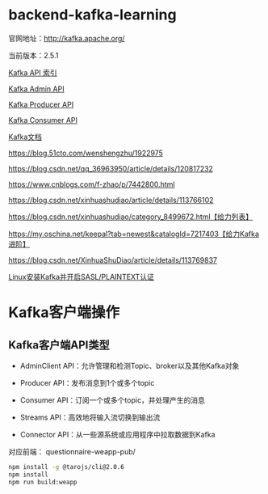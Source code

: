 # backend-kafka-learning



官网地址：http://kafka.apache.org/



当前版本：2.5.1

[Kafka API 索引](https://kafka.apache.org/25/documentation.html)

[Kafka Admin API](https://kafka.apache.org/25/javadoc/index.html?org/apache/kafka/clients/admin/Admin.html)

[Kafka Producer API](https://kafka.apache.org/25/javadoc/index.html?org/apache/kafka/clients/producer/KafkaProducer.html)

[Kafka Consumer API](https://kafka.apache.org/25/javadoc/index.html?org/apache/kafka/clients/consumer/KafkaConsumer.html)



[Kafka文档](https://kafka.apache.org/25/documentation.html)

https://blog.51cto.com/wenshengzhu/1922975

https://blog.csdn.net/qq_36963950/article/details/120817232

https://www.cnblogs.com/f-zhao/p/7442800.html

https://blog.csdn.net/xinhuashudiao/article/details/113766102



https://blog.csdn.net/xinhuashudiao/category_8499672.html【给力列表】

https://my.oschina.net/keepal?tab=newest&catalogId=7217403【给力Kafka进阶】



https://blog.csdn.net/XinhuaShuDiao/article/details/113769837



[Linux安装Kafka并开启SASL/PLAINTEXT认证](https://blog.csdn.net/qq_41581031/article/details/125648498)



# Kafka客户端操作

## Kafka客户端API类型

- AdminClient API：允许管理和检测Topic、broker以及其他Kafka对象

- Producer API：发布消息到1个或多个topic

- Consumer API：订阅一个或多个topic，并处理产生的消息

- Streams API：高效地将输入流切换到输出流

- Connector API：从一些源系统或应用程序中拉取数据到Kafka



对应前端： questionnaire-weapp-pub/

```bash
npm install -g @tarojs/cli@2.0.6
npm install
npm run build:weapp
```



